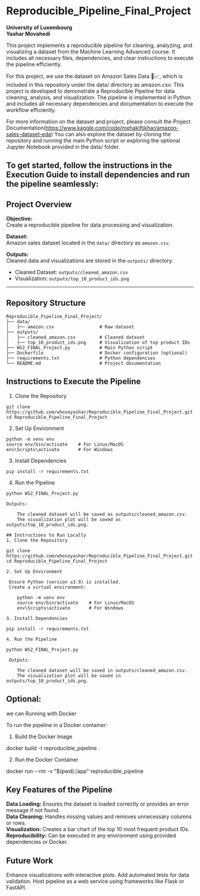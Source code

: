 # Reproducible_Pipeline_Final_Project

**University of Luxembourg**  
**Yashar Movahedi**

This project implements a reproducible pipeline for cleaning, analyzing, and visualizing a dataset from the Machine Learning Advanced course. It includes all necessary files, dependencies, and clear instructions to execute the pipeline efficiently.

For this project, we use the dataset on Amazon Sales Data 🛒📈, which is included in this repository under the data/ directory as amazon.csv. This project is developed to demonstrate a Reproducible Pipeline for data cleaning, analysis, and visualization. The pipeline is implemented in Python and includes all necessary dependencies and documentation to execute the workflow efficiently.

For more information on the dataset and project, please consult the Project Documentation(https://www.kaggle.com/code/mehakiftikhar/amazon-sales-dataset-eda) You can also explore the dataset by cloning the repository and running the main Python script or exploring the optional Jupyter Notebook provided in the data/ folder.

To get started, follow the instructions in the Execution Guide to install dependencies and run the pipeline seamlessly:
---

## Project Overview
**Objective:**  
Create a reproducible pipeline for data processing and visualization.

**Dataset:**  
Amazon sales dataset located in the `data/` directory as `amazon.csv`.

**Outputs:**  
Cleaned data and visualizations are stored in the `outputs/` directory:
- Cleaned Dataset: `outputs/cleaned_amazon.csv`
- Visualization: `outputs/top_10_product_ids.png`

---

## Repository Structure

```plaintext
Reproducible_Pipeline_Final_Project/
├── data/
│   ├── amazon.csv                 # Raw dataset
├── outputs/
│   ├── cleaned_amazon.csv         # Cleaned dataset
│   ├── top_10_product_ids.png     # Visualization of top product IDs
├── WS2_FINAL_Project.py           # Main Python script
├── Dockerfile                     # Docker configuration (optional)
├── requirements.txt               # Python dependencies
└── README.md                      # Project documentation

```
## Instructions to Execute the Pipeline

1. Clone the Repository
  ```
git clone https://github.com/whoseyashar/Reproducible_Pipeline_Final_Project.git
cd Reproducible_Pipeline_Final_Project
 ```
2. Set Up Environment
```
python -m venv env
source env/bin/activate    # For Linux/MacOS
env\Scripts\activate       # For Windows
```
3. Install Dependencies
```
pip install -r requirements.txt
```
4. Run the Pipeline
```
python WS2_FINAL_Project.py

Outputs:

    The cleaned dataset will be saved as outputs/cleaned_amazon.csv.
    The visualization plot will be saved as outputs/top_10_product_ids.png.

## Instructions to Run Locally
1. Clone the Repository

git clone https://github.com/whoseyashar/Reproducible_Pipeline_Final_Project.git
cd Reproducible_Pipeline_Final_Project

2. Set Up Environment

 Ensure Python (version ≥3.9) is installed.
 Create a virtual environment:

    python -m venv env
    source env/bin/activate    # For Linux/MacOS
    env\Scripts\activate       # For Windows

3. Install Dependencies

pip install -r requirements.txt

4. Run the Pipeline

python WS2_FINAL_Project.py

 Outputs:

    The cleaned dataset will be saved in outputs/cleaned_amazon.csv.
    The visualization plot will be saved in outputs/top_10_product_ids.png.
```
## Optional:
we can Running with Docker

To run the pipeline in a Docker container:
1. Build the Docker Image

docker build -t reproducible_pipeline .

2. Run the Docker Container

docker run --rm -v "$(pwd):/app" reproducible_pipeline

## Key Features of the Pipeline
 **Data Loading:** Ensures the dataset is loaded correctly or provides an error message if not found.  
 **Data Cleaning:** Handles missing values and removes unnecessary columns or rows.  
 **Visualization:** Creates a bar chart of the top 10 most frequent product IDs.  
 **Reproducibility:** Can be executed in any environment using provided dependencies or Docker.


## Future Work
Enhance visualizations with interactive plots.
Add automated tests for data validation.
Host pipeline as a web service using frameworks like Flask or FastAPI.




